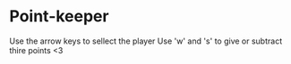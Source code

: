 # Point-keeper
Use the arrow keys to sellect the player
Use 'w' and 's' to give or subtract thire points
<3
